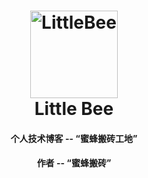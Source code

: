 <h1 align="center">
    <img alt="LittleBee" title="Lumen" src="https://github.com/yuxiang660/little-bee-blog/blob/master/.github/logo.svg" width="140"> </br>
    Little Bee
</h1>

<h4 align="center">
  个人技术博客 -- “蜜蜂搬砖工地”
</h4>
<h4 align="center">
  作者 -- “蜜蜂搬砖”
</h4>
